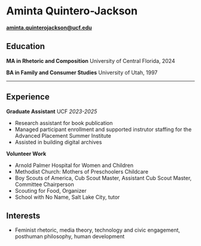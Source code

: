 # Aminta Quintero-Jackson

**aminta.quinterojackson@ucf.edu**

## Education

**MA in Rhetoric and Composition**
University of Central Florida, 2024

**BA in Family and Consumer Studies**
University of Utah, 1997

---

## Experience

**Graduate Assistant** UCF
_2023-2025_

- Research assistant for book publication
- Managed participant enrollment and supported instrutor staffing for the Advanced Placement Summer Institute
- Assisted in building digital archives

**Volunteer Work**

- Arnold Palmer Hospital for Women and Children
- Methodist Church: Mothers of Preschoolers Childcare
- Boy Scouts of America, Cub Scout Master, Assistant Cub Scout Master, Committee Chairperson
- Scouting for Food, Organizer
- School with No Name, Salt Lake City, tutor

## Interests

- Feminist rhetoric, media theory, technology and civic engagement, posthuman philosophy, human development
